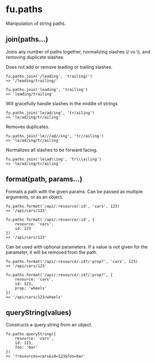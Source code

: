 # fu.paths

Manipulation of string paths.

## join(paths...)

Joins any number of paths together, normalizing slashes (/ vs \\), and removing duplicate slashes.

Does not add or remove leading or trailing slashes.

    fu.paths.join('/leading', 'trailing/')
    >> '/leading/trailing/'
    
    fu.paths.join('leading', 'trailing')
    >> 'leading/trailing'
    
Will gracefully handle slashes in the middle of strings

    fu.paths.join('le/ad/ing', 'tr/ailing')
    >> 'le/ad/ing/tr/ailing'
    
Removes duplicates.

    fu.paths.join('le///ad//ing', 'tr//ailing')
    >> 'le/ad/ing/tr/ailing'
    
Normalizes all slashes to be forward facing.

    fu.paths.join('le\ad\\ing', 'tr\\\ailing')
    >> 'le/ad/ing/tr/ailing'

## format(path, params...)

Formats a path with the given params. Can be passed as multiple arguments, or as an object.

    fu.paths.format('/api/:resource/:id', 'cars', 123)
    >> '/api/cars/123'

    fu.paths.format('/api/:resource/:id', {
        resource: 'cars',
        id: 123
    })
    >> '/api/cars/123'

Can be used with optional parameters. If a value is not given for the parameter, it will be removed from the path.

    fu.paths.format('/api/:resource/:id?/:prop?', 'cars', 123)
    >> '/api/cars/123'

    fu.paths.format('/api/:resource/:id?/:prop?', {
        resource: 'cars',
        id: 123,
        prop: 'wheels'
    })
    >> '/api/cars/123/wheels'

## queryString(values)

Constructs a query string from an object.

    fu.paths.queryString({
        resource: 'cars',
        id: 123,
        foo: 'bar'
    })
    >> '?resources=cars&id=123&foo=bar'
